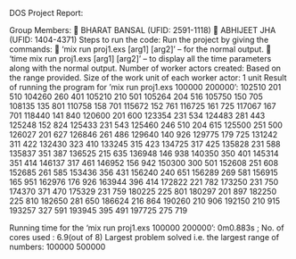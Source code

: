 DOS Project Report:

Group Members:
	BHARAT BANSAL (UFID: 2591-1118)
	ABHIJEET JHA (UFID: 1404-4371)
Steps to run the code:
     Run the project by giving the commands:
	‘mix run proj1.exs   [arg1]  [arg2]’ – for the normal output.
	‘time mix run proj1.exs  [arg1]  [arg2]’ – to display all the time parameters along with the normal output.
Number of worker actors created: Based on the range provided.
Size of the work unit of each worker actor: 1 unit
Result of running the program for ’mix run proj1.exs 100000 200000’:
102510 201 510
104260 260 401
105210 210 501
105264 204 516
105750 150 705
108135 135 801
110758 158 701
115672 152 761
116725 161 725
117067 167 701
118440 141 840
120600 201 600
123354 231 534
124483 281 443
125248 152 824
125433 231 543
125460 246 510 204 615
125500 251 500
126027 201 627
126846 261 486
129640 140 926
129775 179 725
131242 311 422
132430 323 410
133245 315 423
134725 317 425
135828 231 588
135837 351 387
136525 215 635
136948 146 938
140350 350 401
145314 351 414
146137 317 461
146952 156 942
150300 300 501
152608 251 608
152685 261 585
153436 356 431
156240 240 651
156289 269 581
156915 165 951
162976 176 926
163944 396 414
172822 221 782
173250 231 750
174370 371 470
175329 231 759
180225 225 801
180297 201 897
182250 225 810
182650 281 650
186624 216 864
190260 210 906
192150 210 915
193257 327 591
193945 395 491
197725 275 719

Running time for the ‘mix run proj1.exs 100000 200000’: 0m0.883s ; No. of cores used : 6.9(out of 8) 
Largest problem solved i.e. the largest range of numbers: 100000 500000
 

  

